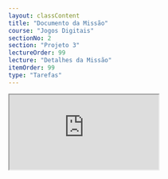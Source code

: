 ```yaml
---
layout: classContent
title: "Documento da Missão"
course: "Jogos Digitais"
sectionNo: 2
section: "Projeto 3"
lectureOrder: 99
lecture: "Detalhes da Missão"
itemOrder: 99
type: "Tarefas"
---
```


<iframe src="https://docs.google.com/document/d/e/2PACX-1vS6Z0GjNjqqaCFdTmE984W0XE6oBKIilx8fBI5lNziO9Ta3RVWfBqpS2krZeaMmv1F1U25QDB4oxyZo/pub?embedded=true"></iframe>